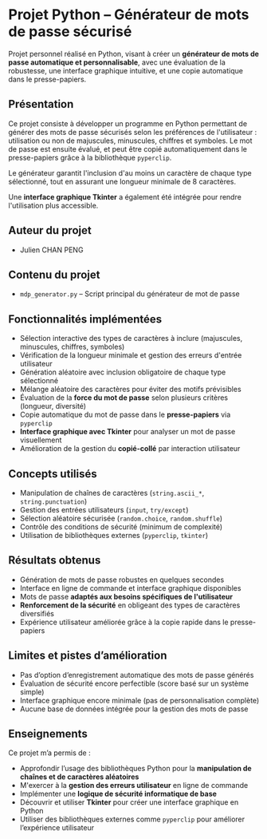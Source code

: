 # Projet Python – Générateur de mots de passe sécurisé

Projet personnel réalisé en Python, visant à créer un **générateur de mots de passe automatique et personnalisable**, avec une évaluation de la robustesse, une interface graphique intuitive, et une copie automatique dans le presse-papiers.

## Présentation

Ce projet consiste à développer un programme en Python permettant de générer des mots de passe sécurisés selon les préférences de l'utilisateur : utilisation ou non de majuscules, minuscules, chiffres et symboles. Le mot de passe est ensuite évalué, et peut être copié automatiquement dans le presse-papiers grâce à la bibliothèque `pyperclip`.

Le générateur garantit l'inclusion d'au moins un caractère de chaque type sélectionné, tout en assurant une longueur minimale de 8 caractères.

Une **interface graphique Tkinter** a également été intégrée pour rendre l'utilisation plus accessible.

## Auteur du projet

- Julien CHAN PENG

## Contenu du projet

- `mdp_generator.py` – Script principal du générateur de mot de passe

## Fonctionnalités implémentées

- Sélection interactive des types de caractères à inclure (majuscules, minuscules, chiffres, symboles)
- Vérification de la longueur minimale et gestion des erreurs d'entrée utilisateur
- Génération aléatoire avec inclusion obligatoire de chaque type sélectionné
- Mélange aléatoire des caractères pour éviter des motifs prévisibles
- Évaluation de la **force du mot de passe** selon plusieurs critères (longueur, diversité)
- Copie automatique du mot de passe dans le **presse-papiers** via `pyperclip`
- **Interface graphique avec Tkinter** pour analyser un mot de passe visuellement
- Amélioration de la gestion du **copié-collé** par interaction utilisateur

## Concepts utilisés

- Manipulation de chaînes de caractères (`string.ascii_*`, `string.punctuation`)
- Gestion des entrées utilisateurs (`input`, `try/except`)
- Sélection aléatoire sécurisée (`random.choice`, `random.shuffle`)
- Contrôle des conditions de sécurité (minimum de complexité)
- Utilisation de bibliothèques externes (`pyperclip`, `tkinter`)

## Résultats obtenus

- Génération de mots de passe robustes en quelques secondes
- Interface en ligne de commande et interface graphique disponibles
- Mots de passe **adaptés aux besoins spécifiques de l'utilisateur**
- **Renforcement de la sécurité** en obligeant des types de caractères diversifiés
- Expérience utilisateur améliorée grâce à la copie rapide dans le presse-papiers

## Limites et pistes d’amélioration

- Pas d’option d’enregistrement automatique des mots de passe générés
- Évaluation de sécurité encore perfectible (score basé sur un système simple)
- Interface graphique encore minimale (pas de personnalisation complète)
- Aucune base de données intégrée pour la gestion des mots de passe

## Enseignements

Ce projet m’a permis de :
- Approfondir l’usage des bibliothèques Python pour la **manipulation de chaînes et de caractères aléatoires**
- M'exercer à la **gestion des erreurs utilisateur** en ligne de commande
- Implémenter une **logique de sécurité informatique de base**
- Découvrir et utiliser **Tkinter** pour créer une interface graphique en Python
- Utiliser des bibliothèques externes comme `pyperclip` pour améliorer l’expérience utilisateur
